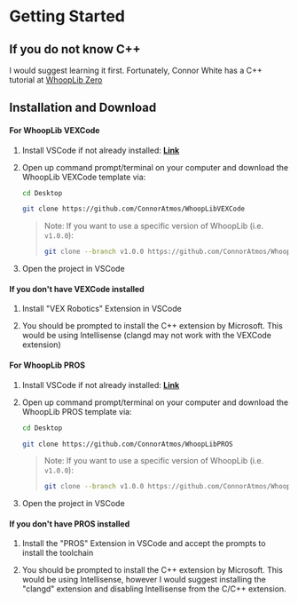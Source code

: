 # Getting Started

## If you do not know C++
I would suggest learning it first. Fortunately, Connor White has a C++ tutorial at [WhoopLib Zero](https://connoratmos.github.io/WhoopLibZero/#/)


## Installation and Download

<!-- tabs:start -->

#### **For WhoopLib VEXCode**


1. Install VSCode if not already installed: **[Link](https://code.visualstudio.com/download)**

2. Open up command prompt/terminal on your computer and download the WhoopLib VEXCode template via:

    ```bash
    cd Desktop

    git clone https://github.com/ConnorAtmos/WhoopLibVEXCode

    ```
    
    > Note: If you want to use a specific version of WhoopLib (i.e. `v1.0.0`):
    > ```bash
    > git clone --branch v1.0.0 https://github.com/ConnorAtmos/WhoopLibVEXCode
    > ```


3. Open the project in VSCode

#### If you don't have VEXCode installed

1. Install "VEX Robotics" Extension in VSCode

2. You should be prompted to install the C++ extension by Microsoft. This would be using Intellisense (clangd may not work with the VEXCode extension)


#### **For WhoopLib PROS**

1. Install VSCode if not already installed: **[Link](https://code.visualstudio.com/download)**

2. Open up command prompt/terminal on your computer and download the WhoopLib PROS template via:

    ```bash
    cd Desktop

    git clone https://github.com/ConnorAtmos/WhoopLibPROS

    ```

    > Note: If you want to use a specific version of WhoopLib (i.e. `v1.0.0`):
    > ```bash
    > git clone --branch v1.0.0 https://github.com/ConnorAtmos/WhoopLibPROS
    > ```

3. Open the project in VSCode

#### If you don't have PROS installed

1. Install the "PROS" Extension in VSCode and accept the prompts to install the toolchain

1. You should be prompted to install the C++ extension by Microsoft. This would be using Intellisense, however I would suggest installing the "clangd" extension and disabling Intellisense from the C/C++ extension.


<!-- tabs:end -->